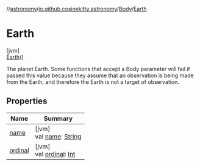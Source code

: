 //[astronomy](../../../../index.md)/[io.github.cosinekitty.astronomy](../../index.md)/[Body](../index.md)/[Earth](index.md)

# Earth

[jvm]\
[Earth](index.md)()

The planet Earth. Some functions that accept a Body parameter will fail if passed this value because they assume that an observation is being made from the Earth, and therefore the Earth is not a target of observation.

## Properties

| Name | Summary |
|---|---|
| [name](../../-visibility/-morning/index.md#-372974862%2FProperties%2F-1216412040) | [jvm]<br>val [name](../../-visibility/-morning/index.md#-372974862%2FProperties%2F-1216412040): [String](https://kotlinlang.org/api/latest/jvm/stdlib/kotlin/-string/index.html) |
| [ordinal](../../-visibility/-morning/index.md#-739389684%2FProperties%2F-1216412040) | [jvm]<br>val [ordinal](../../-visibility/-morning/index.md#-739389684%2FProperties%2F-1216412040): [Int](https://kotlinlang.org/api/latest/jvm/stdlib/kotlin/-int/index.html) |
